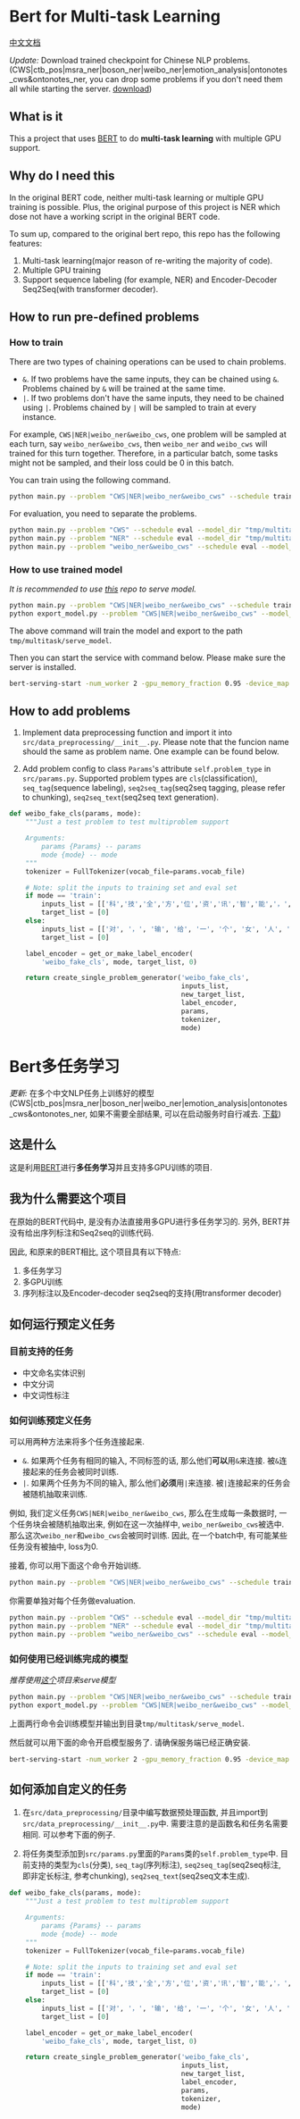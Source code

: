 # Bert for Multi-task Learning

[中文文档](#Bert多任务学习)

*Update:* Download trained checkpoint for Chinese NLP problems. (CWS|ctb_pos|msra_ner|boson_ner|weibo_ner|emotion_analysis|ontonotes_cws&ontonotes_ner, you can drop some problems if you don't need them all while starting the server. [download](https://1drv.ms/f/s!An_n1-LB8-2dgfIae1B_bPehuSpFVQ))

## What is it

This a project that uses [BERT](https://github.com/google-research/bert) to do **multi-task learning** with multiple GPU support.

## Why do I need this

In the original BERT code, neither multi-task learning or multiple GPU training is possible. Plus, the original purpose of this project is NER which dose not have a working script in the original BERT code.

To sum up, compared to the original bert repo, this repo has the following features:

1. Multi-task learning(major reason of re-writing the majority of code).
2. Multiple GPU training
3. Support sequence labeling (for example, NER) and Encoder-Decoder Seq2Seq(with transformer decoder).

## How to run pre-defined problems

### How to train

There are two types of chaining operations can be used to chain problems.

- `&`. If two problems have the same inputs, they can be chained using `&`. Problems chained by `&` will be trained at the same time.
- `|`. If two problems don't have the same inputs, they need to be chained using `|`. Problems chained by `|` will be sampled to train at every instance.

For example, `CWS|NER|weibo_ner&weibo_cws`, one problem will be sampled at each turn, say `weibo_ner&weibo_cws`, then `weibo_ner` and `weibo_cws` will trained for this turn together. Therefore, in a particular batch, some tasks might not be sampled, and their loss could be 0 in this batch.

You can train using the following command.

```bash
python main.py --problem "CWS|NER|weibo_ner&weibo_cws" --schedule train --model_dir "tmp/multitask"
```

For evaluation, you need to separate the problems.

```bash
python main.py --problem "CWS" --schedule eval --model_dir "tmp/multitask"
python main.py --problem "NER" --schedule eval --model_dir "tmp/multitask"
python main.py --problem "weibo_ner&weibo_cws" --schedule eval --model_dir "tmp/multitask"
```

### How to use trained model

*It is recommended to use [this](https://github.com/JayYip/bert-as-service) repo to serve model.*

```bash
python main.py --problem "CWS|NER|weibo_ner&weibo_cws" --schedule train --model_dir "tmp/multitask"
python export_model.py --problem "CWS|NER|weibo_ner&weibo_cws" --model_dir "tmp/multitask"
```

The above command will train the model and export to the path `tmp/multitask/serve_model`.

Then you can start the service with command below. Please make sure the server is installed.

```bash
bert-serving-start -num_worker 2 -gpu_memory_fraction 0.95 -device_map 0 1 -problem "CWS|NER|weibo_ner&weibo_cws" -model_dir tmp/multitask/serve_model
```

## How to add problems

1. Implement data preprocessing function and import it into `src/data_preprocessing/__init__.py`. Please note that the funcion name should the same as problem name. One example can be found below.

2. Add problem config to class `Params`'s attribute `self.problem_type` in `src/params.py`. Supported problem types are `cls`(classification), `seq_tag`(sequence labeling), `seq2seq_tag`(seq2seq tagging, please refer to chunking), `seq2seq_text`(seq2seq text generation).

```python
def weibo_fake_cls(params, mode):
    """Just a test problem to test multiproblem support

    Arguments:
        params {Params} -- params
        mode {mode} -- mode
    """
    tokenizer = FullTokenizer(vocab_file=params.vocab_file)

    # Note: split the inputs to training set and eval set
    if mode == 'train':
        inputs_list = [['科','技','全','方','位','资','讯','智','能','，','快','捷','的','汽','车','生','活','需','要','有','三','屏','一','云','爱','你']]
        target_list = [0]
    else:
        inputs_list = [['对', '，', '输', '给', '一', '个', '女', '人', '，', '的', '成', '绩', '。', '失', '望']]
        target_list = [0]

    label_encoder = get_or_make_label_encoder(
        'weibo_fake_cls', mode, target_list, 0)

    return create_single_problem_generator('weibo_fake_cls',
                                           inputs_list,
                                           new_target_list,
                                           label_encoder,
                                           params,
                                           tokenizer,
                                           mode)
```

# Bert多任务学习

*更新:* 在多个中文NLP任务上训练好的模型 (CWS|ctb_pos|msra_ner|boson_ner|weibo_ner|emotion_analysis|ontonotes_cws&ontonotes_ner, 如果不需要全部结果, 可以在启动服务时自行减去. [下载](https://1drv.ms/f/s!An_n1-LB8-2dgfIae1B_bPehuSpFVQ))

## 这是什么

这是利用[BERT](https://github.com/google-research/bert)进行**多任务学习**并且支持多GPU训练的项目.

## 我为什么需要这个项目

在原始的BERT代码中, 是没有办法直接用多GPU进行多任务学习的. 另外, BERT并没有给出序列标注和Seq2seq的训练代码.

因此, 和原来的BERT相比, 这个项目具有以下特点:

1. 多任务学习
2. 多GPU训练
3. 序列标注以及Encoder-decoder seq2seq的支持(用transformer decoder)

## 如何运行预定义任务

### 目前支持的任务

- 中文命名实体识别
- 中文分词
- 中文词性标注

### 如何训练预定义任务

可以用两种方法来将多个任务连接起来.

- `&`. 如果两个任务有相同的输入, 不同标签的话, 那么他们**可以**用`&`来连接. 被`&`连接起来的任务会被同时训练.
- `|`. 如果两个任务为不同的输入, 那么他们**必须**用`|`来连接. 被`|`连接起来的任务会被随机抽取来训练.

例如, 我们定义任务`CWS|NER|weibo_ner&weibo_cws`, 那么在生成每一条数据时, 一个任务块会被随机抽取出来, 例如在这一次抽样中, `weibo_ner&weibo_cws`被选中. 那么这次`weibo_ner`和`weibo_cws`会被同时训练. 因此, 在一个batch中, 有可能某些任务没有被抽中, loss为0.

接着, 你可以用下面这个命令开始训练.

```bash
python main.py --problem "CWS|NER|weibo_ner&weibo_cws" --schedule train --model_dir "tmp/multitask"
```

你需要单独对每个任务做evaluation.

```bash
python main.py --problem "CWS" --schedule eval --model_dir "tmp/multitask"
python main.py --problem "NER" --schedule eval --model_dir "tmp/multitask"
python main.py --problem "weibo_ner&weibo_cws" --schedule eval --model_dir "tmp/multitask"
```

### 如何使用已经训练完成的模型

*推荐使用[这个](https://github.com/JayYip/bert-as-service)项目来serve模型*

```bash
python main.py --problem "CWS|NER|weibo_ner&weibo_cws" --schedule train --model_dir "tmp/multitask"
python export_model.py --problem "CWS|NER|weibo_ner&weibo_cws" --model_dir "tmp/multitask"
```

上面两行命令会训练模型并输出到目录`tmp/multitask/serve_model`.

然后就可以用下面的命令开启模型服务了. 请确保服务端已经正确安装.

```bash
bert-serving-start -num_worker 2 -gpu_memory_fraction 0.95 -device_map 0 1 -problem "CWS|NER|weibo_ner&weibo_cws" -model_dir tmp/multitask/serve_model
```

## 如何添加自定义的任务

1. 在`src/data_preprocessing/`目录中编写数据预处理函数, 并且import到`src/data_preprocessing/__init__.py`中. 需要注意的是函数名和任务名需要相同. 可以参考下面的例子.

2. 将任务类型添加到`src/params.py`里面的`Params`类的`self.problem_type`中. 目前支持的类型为`cls`(分类), `seq_tag`(序列标注), `seq2seq_tag`(seq2seq标注, 即非定长标注, 参考chunking), `seq2seq_text`(seq2seq文本生成).

```python
def weibo_fake_cls(params, mode):
    """Just a test problem to test multiproblem support

    Arguments:
        params {Params} -- params
        mode {mode} -- mode
    """
    tokenizer = FullTokenizer(vocab_file=params.vocab_file)

    # Note: split the inputs to training set and eval set
    if mode == 'train':
        inputs_list = [['科','技','全','方','位','资','讯','智','能','，','快','捷','的','汽','车','生','活','需','要','有','三','屏','一','云','爱','你']]
        target_list = [0]
    else:
        inputs_list = [['对', '，', '输', '给', '一', '个', '女', '人', '，', '的', '成', '绩', '。', '失', '望']]
        target_list = [0]

    label_encoder = get_or_make_label_encoder(
        'weibo_fake_cls', mode, target_list, 0)

    return create_single_problem_generator('weibo_fake_cls',
                                           inputs_list,
                                           new_target_list,
                                           label_encoder,
                                           params,
                                           tokenizer,
                                           mode)
```
